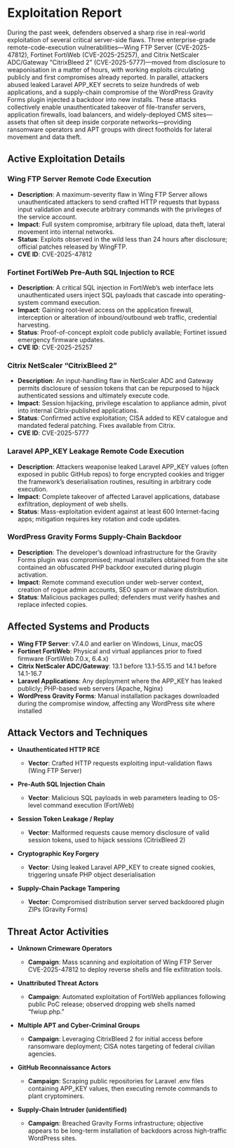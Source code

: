 # Exploitation Report

During the past week, defenders observed a sharp rise in real-world exploitation of several critical server-side flaws. Three enterprise-grade remote-code-execution vulnerabilities—Wing FTP Server (CVE-2025-47812), Fortinet FortiWeb (CVE-2025-25257), and Citrix NetScaler ADC/Gateway “CitrixBleed 2” (CVE-2025-5777)—moved from disclosure to weaponisation in a matter of hours, with working exploits circulating publicly and first compromises already reported. In parallel, attackers abused leaked Laravel APP_KEY secrets to seize hundreds of web applications, and a supply-chain compromise of the WordPress Gravity Forms plugin injected a backdoor into new installs. These attacks collectively enable unauthenticated takeover of file-transfer servers, application firewalls, load balancers, and widely-deployed CMS sites—assets that often sit deep inside corporate networks—providing ransomware operators and APT groups with direct footholds for lateral movement and data theft.

## Active Exploitation Details

### Wing FTP Server Remote Code Execution
- **Description**: A maximum-severity flaw in Wing FTP Server allows unauthenticated attackers to send crafted HTTP requests that bypass input validation and execute arbitrary commands with the privileges of the service account.  
- **Impact**: Full system compromise, arbitrary file upload, data theft, lateral movement into internal networks.  
- **Status**: Exploits observed in the wild less than 24 hours after disclosure; official patches released by WingFTP.  
- **CVE ID**: CVE-2025-47812  

### Fortinet FortiWeb Pre-Auth SQL Injection to RCE
- **Description**: A critical SQL injection in FortiWeb’s web interface lets unauthenticated users inject SQL payloads that cascade into operating-system command execution.  
- **Impact**: Gaining root‐level access on the application firewall, interception or alteration of inbound/outbound web traffic, credential harvesting.  
- **Status**: Proof-of-concept exploit code publicly available; Fortinet issued emergency firmware updates.  
- **CVE ID**: CVE-2025-25257  

### Citrix NetScaler “CitrixBleed 2”
- **Description**: An input-handling flaw in NetScaler ADC and Gateway permits disclosure of session tokens that can be repurposed to hijack authenticated sessions and ultimately execute code.  
- **Impact**: Session hijacking, privilege escalation to appliance admin, pivot into internal Citrix-published applications.  
- **Status**: Confirmed active exploitation; CISA added to KEV catalogue and mandated federal patching. Fixes available from Citrix.  
- **CVE ID**: CVE-2025-5777  

### Laravel APP_KEY Leakage Remote Code Execution
- **Description**: Attackers weaponise leaked Laravel APP_KEY values (often exposed in public GitHub repos) to forge encrypted cookies and trigger the framework’s deserialisation routines, resulting in arbitrary code execution.  
- **Impact**: Complete takeover of affected Laravel applications, database exfiltration, deployment of web shells.  
- **Status**: Mass-exploitation evident against at least 600 Internet-facing apps; mitigation requires key rotation and code updates.  

### WordPress Gravity Forms Supply-Chain Backdoor
- **Description**: The developer’s download infrastructure for the Gravity Forms plugin was compromised; manual installers obtained from the site contained an obfuscated PHP backdoor executed during plugin activation.  
- **Impact**: Remote command execution under web-server context, creation of rogue admin accounts, SEO spam or malware distribution.  
- **Status**: Malicious packages pulled; defenders must verify hashes and replace infected copies.  

## Affected Systems and Products

- **Wing FTP Server**: v7.4.0 and earlier on Windows, Linux, macOS  
- **Fortinet FortiWeb**: Physical and virtual appliances prior to fixed firmware (FortiWeb 7.0.x, 6.4.x)  
- **Citrix NetScaler ADC/Gateway**: 13.1 before 13.1-55.15 and 14.1 before 14.1-16.7  
- **Laravel Applications**: Any deployment where the APP_KEY has leaked publicly; PHP-based web servers (Apache, Nginx)  
- **WordPress Gravity Forms**: Manual installation packages downloaded during the compromise window, affecting any WordPress site where installed  

## Attack Vectors and Techniques

- **Unauthenticated HTTP RCE**  
  - **Vector**: Crafted HTTP requests exploiting input-validation flaws (Wing FTP Server)  

- **Pre-Auth SQL Injection Chain**  
  - **Vector**: Malicious SQL payloads in web parameters leading to OS-level command execution (FortiWeb)  

- **Session Token Leakage / Replay**  
  - **Vector**: Malformed requests cause memory disclosure of valid session tokens, used to hijack sessions (CitrixBleed 2)  

- **Cryptographic Key Forgery**  
  - **Vector**: Using leaked Laravel APP_KEY to create signed cookies, triggering unsafe PHP object deserialisation  

- **Supply-Chain Package Tampering**  
  - **Vector**: Compromised distribution server served backdoored plugin ZIPs (Gravity Forms)  

## Threat Actor Activities

- **Unknown Crimeware Operators**  
  - **Campaign**: Mass scanning and exploitation of Wing FTP Server CVE-2025-47812 to deploy reverse shells and file exfiltration tools.  

- **Unattributed Threat Actors**  
  - **Campaign**: Automated exploitation of FortiWeb appliances following public PoC release; observed dropping web shells named “fwiup.php.”  

- **Multiple APT and Cyber-Criminal Groups**  
  - **Campaign**: Leveraging CitrixBleed 2 for initial access before ransomware deployment; CISA notes targeting of federal civilian agencies.  

- **GitHub Reconnaissance Actors**  
  - **Campaign**: Scraping public repositories for Laravel .env files containing APP_KEY values, then executing remote commands to plant cryptominers.  

- **Supply-Chain Intruder (unidentified)**  
  - **Campaign**: Breached Gravity Forms infrastructure; objective appears to be long-term installation of backdoors across high-traffic WordPress sites.  

